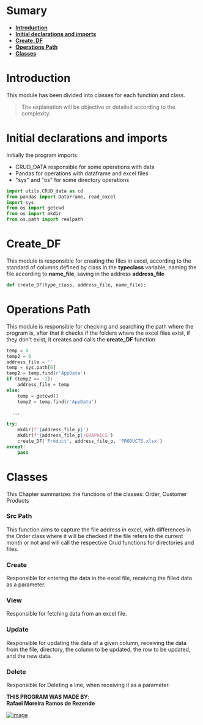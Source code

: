 # Sumary
- **[Introduction](#introduction)**
- **[Initial declarations and imports](#initial-declarations-and-imports)**
- **[Create_DF](#create_df)**
- **[Operations Path](#operations-path)**
- **[Classes](#classes)**



# Introduction
This module has been divided into classes for each function and class.
> The explanation will be objective or detailed according to the complexity.

# Initial declarations and imports
Initially the program imports:
- CRUD_DATA responsible for some operations with data
- Pandas for operations with dataframe and excel files
- "sys" and "os" for some directory operations

```python
import utils.CRUD_data as cd
from pandas import DataFrame, read_excel
import sys
from os import getcwd
from os import mkdir
from os.path import realpath 
```


# Create_DF
This module is responsible for creating the files in excel, according to the standard of columns defined by class in the **typeclass** variable, naming the file according to **name_file**, saving in the address **address_file**
```python
def create_DF(type_class, address_file, name_file):
```

# Operations Path
This module is responsible for checking and searching the path where the program is, after that it checks if the folders where the excel files exist, if they don't exist, it creates and calls the **create_DF** function

```python
temp = 0
temp2 = 0
address_file = ''
temp = sys.path[0]
temp2 = temp.find(r'AppData')
if (temp2 == -1):
    address_file = temp
else:
    temp = getcwd() 
    temp2 = temp.find(r'AppData')

  ...
  
try:
    mkdir(f'{address_file_p}')
    mkdir(f'{address_file_p}/GRAPHICS')
    create_DF('Product', address_file_p, 'PRODUCTS.xlsx')
except:
    pass
```


# Classes
This Chapter summarizes the functions of the classes: Order, Customer Products

### Src Path
This function aims to capture the file address in excel, with differences in the Order class where it will be checked if the file refers to the current month or not and will call the respective Crud functions for directories and files.

### Create
Responsible for entering the data in the excel file, receiving the filled data as a parameter.

### View
Responsible for fetching data from an excel file.

### Update
Responsible for updating the data of a given column, receiving the data from the file, directory, the column to be updated, the row to be updated, and the new data.

### Delete
Responsible for Deleting a line, when receiving it as a parameter.






**THIS PROGRAM WAS MADE BY**:<br>
**Rafael Moreira Ramos de Rezende** 

 [![image](https://user-images.githubusercontent.com/100146657/159492505-d6134d9b-7d19-43ee-9e30-72be719d69f4.png)](https://www.linkedin.com/in/rafael-moreira-ramos-de-rezende-16420b21b/)
